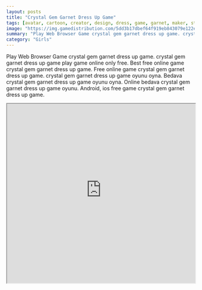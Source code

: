 ```yaml
---
layout: posts
title: "Crystal Gem Garnet Dress Up Game"
tags: [avatar, cartoon, creator, design, dress, game, garnet, maker, steven, studio, universe, network, crystal, gem, free, online, games, oyna, game, free, games, play, play, games]
image: "https://img.gamedistribution.com/5dd3b17dbef64f919eb843079e122ebc.jpg"
summary: "Play Web Browser Game crystal gem garnet dress up game. crystal gem garnet dress up game play game online only free. Best free online game crystal gem garnet dress up game. Free online game crystal gem garnet dress up game. crystal gem garnet dress up game oyunu oyna. Bedava crystal gem garnet dress up game oyunu oyna. Online bedava crystal gem garnet dress up game oyunu. Android, ios free game crystal gem garnet dress up game."
category: "Girls"
---
```


Play Web Browser Game crystal gem garnet dress up game. crystal gem garnet dress up game play game online only free. Best free online game crystal gem garnet dress up game. Free online game crystal gem garnet dress up game. crystal gem garnet dress up game oyunu oyna. Bedava crystal gem garnet dress up game oyunu oyna. Online bedava crystal gem garnet dress up game oyunu. Android, ios free game crystal gem garnet dress up game.

<iframe width="100%" height="480px;" src="https://flash.gamedistribution.com?game=5dd3b17dbef64f919eb843079e122ebc"></iframe>